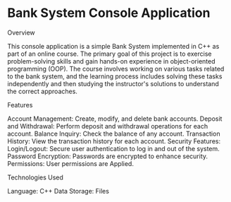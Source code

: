 # Bank System Console Application

Overview

This console application is a simple Bank System implemented in C++ as part of an online course. The primary goal of this project is to exercise problem-solving skills and gain hands-on experience in object-oriented programming (OOP). The course involves working on various tasks related to the bank system, and the learning process includes solving these tasks independently and then studying the instructor's solutions to understand the correct approaches.

Features

Account Management: Create, modify, and delete bank accounts.
Deposit and Withdrawal: Perform deposit and withdrawal operations for each account.
Balance Inquiry: Check the balance of any account.
Transaction History: View the transaction history for each account.
Security Features:
  Login/Logout: Secure user authentication to log in and out of the system.
  Password Encryption: Passwords are encrypted to enhance security.
  Permissions: User permissions are Applied.
  
Technologies Used

Language: C++
Data Storage: Files 
